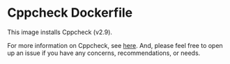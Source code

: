 # Cppcheck Dockerfile

This image installs Cppcheck (v2.9).

For more information on Cppcheck, see [here](https://github.com/danmar/cppcheck). And, please feel free to open up an issue if you have any concerns, recommendations, or needs.
